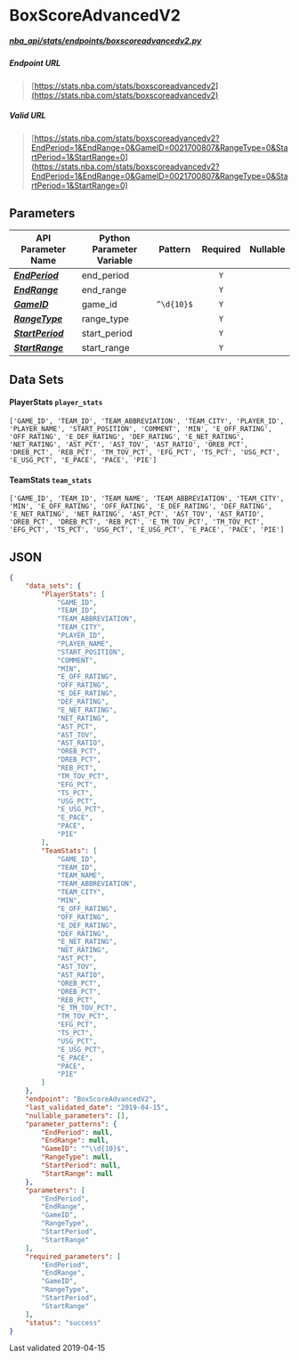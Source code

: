 # BoxScoreAdvancedV2
##### [nba_api/stats/endpoints/boxscoreadvancedv2.py](https://github.com/swar/nba_api/blob/master/nba_api/stats/endpoints/boxscoreadvancedv2.py)

##### Endpoint URL
>[https://stats.nba.com/stats/boxscoreadvancedv2](https://stats.nba.com/stats/boxscoreadvancedv2)

##### Valid URL
>[https://stats.nba.com/stats/boxscoreadvancedv2?EndPeriod=1&EndRange=0&GameID=0021700807&RangeType=0&StartPeriod=1&StartRange=0](https://stats.nba.com/stats/boxscoreadvancedv2?EndPeriod=1&EndRange=0&GameID=0021700807&RangeType=0&StartPeriod=1&StartRange=0)

## Parameters
API Parameter Name | Python Parameter Variable | Pattern | Required | Nullable
------------ | ------------ | :-----------: | :---: | :---:
[_**EndPeriod**_](https://github.com/swar/nba_api/blob/master/docs/nba_api/stats/library/parameters.md#EndPeriod) | end_period |  | `Y` |  | 
[_**EndRange**_](https://github.com/swar/nba_api/blob/master/docs/nba_api/stats/library/parameters.md#EndRange) | end_range |  | `Y` |  | 
[_**GameID**_](https://github.com/swar/nba_api/blob/master/docs/nba_api/stats/library/parameters.md#GameID) | game_id | `^\d{10}$` | `Y` |  | 
[_**RangeType**_](https://github.com/swar/nba_api/blob/master/docs/nba_api/stats/library/parameters.md#RangeType) | range_type |  | `Y` |  | 
[_**StartPeriod**_](https://github.com/swar/nba_api/blob/master/docs/nba_api/stats/library/parameters.md#StartPeriod) | start_period |  | `Y` |  | 
[_**StartRange**_](https://github.com/swar/nba_api/blob/master/docs/nba_api/stats/library/parameters.md#StartRange) | start_range |  | `Y` |  | 

## Data Sets
#### PlayerStats `player_stats`
```text
['GAME_ID', 'TEAM_ID', 'TEAM_ABBREVIATION', 'TEAM_CITY', 'PLAYER_ID', 'PLAYER_NAME', 'START_POSITION', 'COMMENT', 'MIN', 'E_OFF_RATING', 'OFF_RATING', 'E_DEF_RATING', 'DEF_RATING', 'E_NET_RATING', 'NET_RATING', 'AST_PCT', 'AST_TOV', 'AST_RATIO', 'OREB_PCT', 'DREB_PCT', 'REB_PCT', 'TM_TOV_PCT', 'EFG_PCT', 'TS_PCT', 'USG_PCT', 'E_USG_PCT', 'E_PACE', 'PACE', 'PIE']
```

#### TeamStats `team_stats`
```text
['GAME_ID', 'TEAM_ID', 'TEAM_NAME', 'TEAM_ABBREVIATION', 'TEAM_CITY', 'MIN', 'E_OFF_RATING', 'OFF_RATING', 'E_DEF_RATING', 'DEF_RATING', 'E_NET_RATING', 'NET_RATING', 'AST_PCT', 'AST_TOV', 'AST_RATIO', 'OREB_PCT', 'DREB_PCT', 'REB_PCT', 'E_TM_TOV_PCT', 'TM_TOV_PCT', 'EFG_PCT', 'TS_PCT', 'USG_PCT', 'E_USG_PCT', 'E_PACE', 'PACE', 'PIE']
```


## JSON
```json
{
    "data_sets": {
        "PlayerStats": [
            "GAME_ID",
            "TEAM_ID",
            "TEAM_ABBREVIATION",
            "TEAM_CITY",
            "PLAYER_ID",
            "PLAYER_NAME",
            "START_POSITION",
            "COMMENT",
            "MIN",
            "E_OFF_RATING",
            "OFF_RATING",
            "E_DEF_RATING",
            "DEF_RATING",
            "E_NET_RATING",
            "NET_RATING",
            "AST_PCT",
            "AST_TOV",
            "AST_RATIO",
            "OREB_PCT",
            "DREB_PCT",
            "REB_PCT",
            "TM_TOV_PCT",
            "EFG_PCT",
            "TS_PCT",
            "USG_PCT",
            "E_USG_PCT",
            "E_PACE",
            "PACE",
            "PIE"
        ],
        "TeamStats": [
            "GAME_ID",
            "TEAM_ID",
            "TEAM_NAME",
            "TEAM_ABBREVIATION",
            "TEAM_CITY",
            "MIN",
            "E_OFF_RATING",
            "OFF_RATING",
            "E_DEF_RATING",
            "DEF_RATING",
            "E_NET_RATING",
            "NET_RATING",
            "AST_PCT",
            "AST_TOV",
            "AST_RATIO",
            "OREB_PCT",
            "DREB_PCT",
            "REB_PCT",
            "E_TM_TOV_PCT",
            "TM_TOV_PCT",
            "EFG_PCT",
            "TS_PCT",
            "USG_PCT",
            "E_USG_PCT",
            "E_PACE",
            "PACE",
            "PIE"
        ]
    },
    "endpoint": "BoxScoreAdvancedV2",
    "last_validated_date": "2019-04-15",
    "nullable_parameters": [],
    "parameter_patterns": {
        "EndPeriod": null,
        "EndRange": null,
        "GameID": "^\\d{10}$",
        "RangeType": null,
        "StartPeriod": null,
        "StartRange": null
    },
    "parameters": [
        "EndPeriod",
        "EndRange",
        "GameID",
        "RangeType",
        "StartPeriod",
        "StartRange"
    ],
    "required_parameters": [
        "EndPeriod",
        "EndRange",
        "GameID",
        "RangeType",
        "StartPeriod",
        "StartRange"
    ],
    "status": "success"
}
```

Last validated 2019-04-15